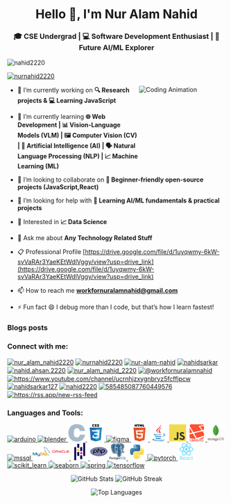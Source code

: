 <h1 align="center">Hello 👋, I'm Nur Alam Nahid</h1>
<h3 align="center">🎓 CSE Undergrad | 💻 Software Development Enthusiast | 🤖 Future AI/ML Explorer</h3>


<p align="left"> <img src="https://komarev.com/ghpvc/?username=nahid2220&label=Profile%20views&color=0e75b6&style=flat" alt="nahid2220" /> </p>

<p align="left"> <a href="https://twitter.com/nurnahid2220" target="blank"><img src="https://img.shields.io/twitter/follow/nurnahid2220?logo=twitter&style=for-the-badge" alt="nurnahid2220" /></a> </p>
<img align="right"  src="https://user-images.githubusercontent.com/74038190/212748830-4c709398-a386-4761-84d7-9e10b98fbe6e.gif" alt="Coding Animation" width="200" height="200">

- 🔭 I’m currently working on **🔍 Research projects & 💻 Learning JavaScript**

- 🌱 I’m currently learning **🌐 Web Development | 📊 Vision-Language Models (VLM) | 🖼 Computer Vision (CV) | 🤖 Artificial Intelligence (AI) | 🗣 Natural Language Processing (NLP) | 📈 Machine Learning (ML)**

- 👯 I’m looking to collaborate on **🤝 Beginner-friendly open-source projects (JavaScript,React)**

- 🤝 I’m looking for help with **🧠 Learning AI/ML fundamentals & practical projects**

- 🌟 Interested in **📈 Data Science**

- 💬 Ask me about **Any Technology Related Stuff**

-  📋 Professional Profile [https://drive.google.com/file/d/1uyqwmy-6kW-svVaRAr3YaeKEtWdlVggy/view?usp=drive_link](https://drive.google.com/file/d/1uyqwmy-6kW-svVaRAr3YaeKEtWdlVggy/view?usp=drive_link)

- 📫 How to reach me **workfornuralamnahid@gmail.com**

- ⚡ Fun fact 😄 I debug more than I code, but that’s how I learn fastest!

### Blogs posts
<!-- BLOG-POST-LIST:START -->
<!-- BLOG-POST-LIST:END -->

<h3 align="left">Connect with me:</h3>
<p align="left">
<a href="https://dev.to/nur_alam_nahid2220" target="blank"><img align="center" src="https://raw.githubusercontent.com/rahuldkjain/github-profile-readme-generator/master/src/images/icons/Social/devto.svg" alt="nur_alam_nahid2220" height="30" width="40" /></a>
<a href="https://twitter.com/nurnahid2220" target="blank"><img align="center" src="https://raw.githubusercontent.com/rahuldkjain/github-profile-readme-generator/master/src/images/icons/Social/twitter.svg" alt="nurnahid2220" height="30" width="40" /></a>
<a href="https://linkedin.com/in/nur-alam-nahid" target="blank"><img align="center" src="https://raw.githubusercontent.com/rahuldkjain/github-profile-readme-generator/master/src/images/icons/Social/linked-in-alt.svg" alt="nur-alam-nahid" height="30" width="40" /></a>
<a href="https://kaggle.com/nahidsarkar" target="blank"><img align="center" src="https://raw.githubusercontent.com/rahuldkjain/github-profile-readme-generator/master/src/images/icons/Social/kaggle.svg" alt="nahidsarkar" height="30" width="40" /></a>
<a href="https://fb.com/nahid.ahsan.2220" target="blank"><img align="center" src="https://raw.githubusercontent.com/rahuldkjain/github-profile-readme-generator/master/src/images/icons/Social/facebook.svg" alt="nahid.ahsan.2220" height="30" width="40" /></a>
<a href="https://instagram.com/nur_alam_nahid_2220" target="blank"><img align="center" src="https://raw.githubusercontent.com/rahuldkjain/github-profile-readme-generator/master/src/images/icons/Social/instagram.svg" alt="nur_alam_nahid_2220" height="30" width="40" /></a>
<a href="https://medium.com/@workfornuralamnahid" target="blank"><img align="center" src="https://raw.githubusercontent.com/rahuldkjain/github-profile-readme-generator/master/src/images/icons/Social/medium.svg" alt="@workfornuralamnahid" height="30" width="40" /></a>
<a href="https://www.youtube.com/c/https://www.youtube.com/channel/ucrnhjzxygnbryz5fcffjpcw" target="blank"><img align="center" src="https://raw.githubusercontent.com/rahuldkjain/github-profile-readme-generator/master/src/images/icons/Social/youtube.svg" alt="https://www.youtube.com/channel/ucrnhjzxygnbryz5fcffjpcw" height="30" width="40" /></a>
<a href="https://www.hackerrank.com/nahidsarkar127" target="blank"><img align="center" src="https://raw.githubusercontent.com/rahuldkjain/github-profile-readme-generator/master/src/images/icons/Social/hackerrank.svg" alt="nahidsarkar127" height="30" width="40" /></a>
<a href="https://www.leetcode.com/nahid2220" target="blank"><img align="center" src="https://raw.githubusercontent.com/rahuldkjain/github-profile-readme-generator/master/src/images/icons/Social/leet-code.svg" alt="nahid2220" height="30" width="40" /></a>
<a href="https://discord.gg/585485087760449576" target="blank"><img align="center" src="https://raw.githubusercontent.com/rahuldkjain/github-profile-readme-generator/master/src/images/icons/Social/discord.svg" alt="585485087760449576" height="30" width="40" /></a>
<a href="/https://rss.app/new-rss-feed" target="blank"><img align="center" src="https://raw.githubusercontent.com/rahuldkjain/github-profile-readme-generator/master/src/images/icons/Social/rss.svg" alt="https://rss.app/new-rss-feed" height="30" width="40" /></a>
</p>

<h3 align="left">Languages and Tools:</h3>
<p align="left"> <a href="https://www.arduino.cc/" target="_blank" rel="noreferrer"> <img src="https://cdn.worldvectorlogo.com/logos/arduino-1.svg" alt="arduino" width="40" height="40"/> </a> <a href="https://www.blender.org/" target="_blank" rel="noreferrer"> <img src="https://download.blender.org/branding/community/blender_community_badge_white.svg" alt="blender" width="40" height="40"/> </a> <a href="https://www.cprogramming.com/" target="_blank" rel="noreferrer"> <img src="https://raw.githubusercontent.com/devicons/devicon/master/icons/c/c-original.svg" alt="c" width="40" height="40"/> </a> <a href="https://www.w3schools.com/css/" target="_blank" rel="noreferrer"> <img src="https://raw.githubusercontent.com/devicons/devicon/master/icons/css3/css3-original-wordmark.svg" alt="css3" width="40" height="40"/> </a> <a href="https://www.figma.com/" target="_blank" rel="noreferrer"> <img src="https://www.vectorlogo.zone/logos/figma/figma-icon.svg" alt="figma" width="40" height="40"/> </a> <a href="https://www.w3.org/html/" target="_blank" rel="noreferrer"> <img src="https://raw.githubusercontent.com/devicons/devicon/master/icons/html5/html5-original-wordmark.svg" alt="html5" width="40" height="40"/> </a> <a href="https://www.java.com" target="_blank" rel="noreferrer"> <img src="https://raw.githubusercontent.com/devicons/devicon/master/icons/java/java-original.svg" alt="java" width="40" height="40"/> </a> <a href="https://developer.mozilla.org/en-US/docs/Web/JavaScript" target="_blank" rel="noreferrer"> <img src="https://raw.githubusercontent.com/devicons/devicon/master/icons/javascript/javascript-original.svg" alt="javascript" width="40" height="40"/> </a> <a href="https://laravel.com/" target="_blank" rel="noreferrer"> <img src="https://raw.githubusercontent.com/devicons/devicon/master/icons/laravel/laravel-plain-wordmark.svg" alt="laravel" width="40" height="40"/> </a> <a href="https://www.mongodb.com/" target="_blank" rel="noreferrer"> <img src="https://raw.githubusercontent.com/devicons/devicon/master/icons/mongodb/mongodb-original-wordmark.svg" alt="mongodb" width="40" height="40"/> </a> <a href="https://www.microsoft.com/en-us/sql-server" target="_blank" rel="noreferrer"> <img src="https://www.svgrepo.com/show/303229/microsoft-sql-server-logo.svg" alt="mssql" width="40" height="40"/> </a> <a href="https://www.mysql.com/" target="_blank" rel="noreferrer"> <img src="https://raw.githubusercontent.com/devicons/devicon/master/icons/mysql/mysql-original-wordmark.svg" alt="mysql" width="40" height="40"/> </a> <a href="https://www.oracle.com/" target="_blank" rel="noreferrer"> <img src="https://raw.githubusercontent.com/devicons/devicon/master/icons/oracle/oracle-original.svg" alt="oracle" width="40" height="40"/> </a> <a href="https://pandas.pydata.org/" target="_blank" rel="noreferrer"> <img src="https://raw.githubusercontent.com/devicons/devicon/2ae2a900d2f041da66e950e4d48052658d850630/icons/pandas/pandas-original.svg" alt="pandas" width="40" height="40"/> </a> <a href="https://www.php.net" target="_blank" rel="noreferrer"> <img src="https://raw.githubusercontent.com/devicons/devicon/master/icons/php/php-original.svg" alt="php" width="40" height="40"/> </a> <a href="https://www.postgresql.org" target="_blank" rel="noreferrer"> <img src="https://raw.githubusercontent.com/devicons/devicon/master/icons/postgresql/postgresql-original-wordmark.svg" alt="postgresql" width="40" height="40"/> </a> <a href="https://www.python.org" target="_blank" rel="noreferrer"> <img src="https://raw.githubusercontent.com/devicons/devicon/master/icons/python/python-original.svg" alt="python" width="40" height="40"/> </a> <a href="https://pytorch.org/" target="_blank" rel="noreferrer"> <img src="https://www.vectorlogo.zone/logos/pytorch/pytorch-icon.svg" alt="pytorch" width="40" height="40"/> </a> <a href="https://reactjs.org/" target="_blank" rel="noreferrer"> <img src="https://raw.githubusercontent.com/devicons/devicon/master/icons/react/react-original-wordmark.svg" alt="react" width="40" height="40"/> </a> <a href="https://scikit-learn.org/" target="_blank" rel="noreferrer"> <img src="https://upload.wikimedia.org/wikipedia/commons/0/05/Scikit_learn_logo_small.svg" alt="scikit_learn" width="40" height="40"/> </a> <a href="https://seaborn.pydata.org/" target="_blank" rel="noreferrer"> <img src="https://seaborn.pydata.org/_images/logo-mark-lightbg.svg" alt="seaborn" width="40" height="40"/> </a> <a href="https://spring.io/" target="_blank" rel="noreferrer"> <img src="https://www.vectorlogo.zone/logos/springio/springio-icon.svg" alt="spring" width="40" height="40"/> </a> <a href="https://www.tensorflow.org" target="_blank" rel="noreferrer"> <img src="https://www.vectorlogo.zone/logos/tensorflow/tensorflow-icon.svg" alt="tensorflow" width="40" height="40"/> </a> </p>


<p align="center">
  <img src="https://github-readme-stats.vercel.app/api?username=nahid2220&show_icons=true&locale=en" width="300" alt="GitHub Stats" />
  <img src="https://github-readme-streak-stats.herokuapp.com/?user=nahid2220" width="300" alt="GitHub Streak" />
</p>

<p align="center">
  <img src="https://github-readme-stats.vercel.app/api/top-langs?username=nahid2220&show_icons=true&locale=en&layout=compact" width="300" alt="Top Languages" />
</p>

